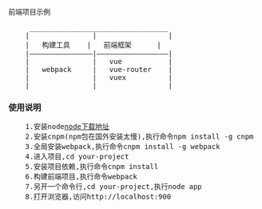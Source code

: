 前端项目示例
<pre>
	 _________________________________
	|				|			      |
	|	构建工具	|	前端框架	  |
	|———————————————|—————————————————|
	|				|	vue 		  |
	|	webpack		|	vue-router	  |
	|				|	vuex		  |
	|_______________|_________________|
</pre>

### 使用说明
<pre>
	1.安装node<a href="https://npm.taobao.org/mirrors/node/v7.3.0/">node下载地址</a>
	2.安装cnpm(npm包在国外安装太慢),执行命令npm install -g cnpm
	3.全局安装webpack,执行命令cnpm install -g webpack
	4.进入项目,cd your-project
	5.安装项目依赖,执行命令cnpm install
	6.构建前端项目,执行命令webpack
	7.另开一个命令行,cd your-project,执行node app
	8.打开浏览器,访问http://localhost:900
</pre>